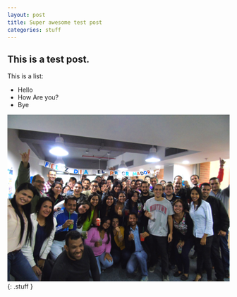 ```yaml
---
layout: post
title: Super awesome test post
categories: stuff
---
```


## This is a test post.

This is a list:

- Hello
- How Are you?
- Bye

![Super awesome test image forever](/assets/testimg1.png){: .stuff }